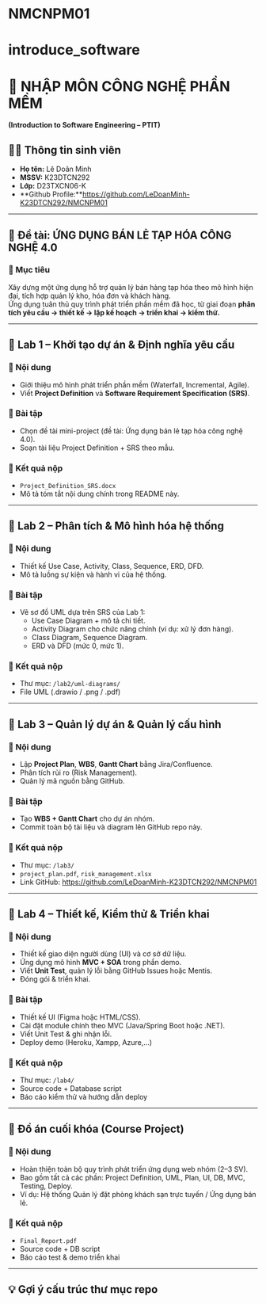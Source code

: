 # NMCNPM01
# introduce_software
# 🧠 NHẬP MÔN CÔNG NGHỆ PHẦN MỀM  
**(Introduction to Software Engineering – PTIT)**  

## 👨‍🎓 Thông tin sinh viên
- **Họ tên:** Lê Doãn Minh 
- **MSSV:** K23DTCN292
- **Lớp:** D23TXCN06-K
- **Github Profile:**https://github.com/LeDoanMinh-K23DTCN292/NMCNPM01 

---

## 🏪 Đề tài: ỨNG DỤNG BÁN LẺ TẠP HÓA CÔNG NGHỆ 4.0  

### 🎯 Mục tiêu
Xây dựng một ứng dụng hỗ trợ quản lý bán hàng tạp hóa theo mô hình hiện đại, tích hợp quản lý kho, hóa đơn và khách hàng.  
Ứng dụng tuân thủ quy trình phát triển phần mềm đã học, từ giai đoạn **phân tích yêu cầu → thiết kế → lập kế hoạch → triển khai → kiểm thử.**

---

## 📘 Lab 1 – Khởi tạo dự án & Định nghĩa yêu cầu
### 🔹 Nội dung
- Giới thiệu mô hình phát triển phần mềm (Waterfall, Incremental, Agile).  
- Viết **Project Definition** và **Software Requirement Specification (SRS)**.

### 🧩 Bài tập
- Chọn đề tài mini-project (đề tài: Ứng dụng bán lẻ tạp hóa công nghệ 4.0).  
- Soạn tài liệu Project Definition + SRS theo mẫu.

### 📂 Kết quả nộp
- `Project_Definition_SRS.docx`  
- Mô tả tóm tắt nội dung chính trong README này.  

---

## 📗 Lab 2 – Phân tích & Mô hình hóa hệ thống
### 🔹 Nội dung
- Thiết kế Use Case, Activity, Class, Sequence, ERD, DFD.  
- Mô tả luồng sự kiện và hành vi của hệ thống.

### 🧩 Bài tập
- Vẽ sơ đồ UML dựa trên SRS của Lab 1:
  - Use Case Diagram + mô tả chi tiết.  
  - Activity Diagram cho chức năng chính (ví dụ: xử lý đơn hàng).  
  - Class Diagram, Sequence Diagram.  
  - ERD và DFD (mức 0, mức 1).  

### 📂 Kết quả nộp
- Thư mục: `/lab2/uml-diagrams/`  
- File UML (.drawio / .png / .pdf)

---

## 📙 Lab 3 – Quản lý dự án & Quản lý cấu hình
### 🔹 Nội dung
- Lập **Project Plan**, **WBS**, **Gantt Chart** bằng Jira/Confluence.  
- Phân tích rủi ro (Risk Management).  
- Quản lý mã nguồn bằng GitHub.

### 🧩 Bài tập
- Tạo **WBS + Gantt Chart** cho dự án nhóm.  
- Commit toàn bộ tài liệu và diagram lên GitHub repo này.

### 📂 Kết quả nộp
- Thư mục: `/lab3/`  
- `project_plan.pdf`, `risk_management.xlsx`  
- Link GitHub: https://github.com/LeDoanMinh-K23DTCN292/NMCNPM01 

---

## 📒 Lab 4 – Thiết kế, Kiểm thử & Triển khai
### 🔹 Nội dung
- Thiết kế giao diện người dùng (UI) và cơ sở dữ liệu.  
- Ứng dụng mô hình **MVC + SOA** trong phần demo.  
- Viết **Unit Test**, quản lý lỗi bằng GitHub Issues hoặc Mentis.  
- Đóng gói & triển khai.

### 🧩 Bài tập
- Thiết kế UI (Figma hoặc HTML/CSS).  
- Cài đặt module chính theo MVC (Java/Spring Boot hoặc .NET).  
- Viết Unit Test & ghi nhận lỗi.  
- Deploy demo (Heroku, Xampp, Azure,...)

### 📂 Kết quả nộp
- Thư mục: `/lab4/`  
- Source code + Database script  
- Báo cáo kiểm thử và hướng dẫn deploy  

---

## 🧾 Đồ án cuối khóa (Course Project)
### 🔹 Nội dung
- Hoàn thiện toàn bộ quy trình phát triển ứng dụng web nhóm (2–3 SV).  
- Bao gồm tất cả các phần: Project Definition, UML, Plan, UI, DB, MVC, Testing, Deploy.  
- Ví dụ: Hệ thống Quản lý đặt phòng khách sạn trực tuyến / Ứng dụng bán lẻ.

### 📂 Kết quả nộp
- `Final_Report.pdf`  
- Source code + DB script  
- Báo cáo test & demo triển khai  

---

## 💡 Gợi ý cấu trúc thư mục repo

